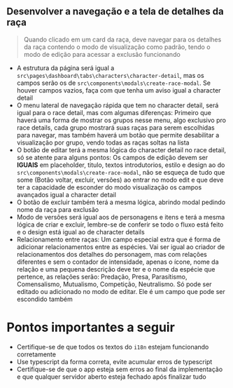 ## Desenvolver a navegação e a tela de detalhes da raça
> Quando clicado em um card da raça, deve navegar para os detalhes da raça contendo o modo de visualização como padrão, tendo o modo de edição para acessar a exclusão funcionando
- A estrutura da página será igual a `src\pages\dashboard\tabs\characters\character-detail`, mas os campos serão os de `src\components\modals\create-race-modal`. Se houver campos vazios, faça com que tenha um aviso igual a character detail
- O menu lateral de navegação rápida que tem no character detail, será igual para o race detail, mas com algumas diferenças: Primeiro que haverá uma forma de mostrar os grupos nesse menu, algo exclusivo pro race details, cada grupo mostrará suas raças para serem escolhidas para navegar, mas também haverá um botão que permite desabilitar a visualização por grupo, vendo todas as raças soltas na lista
- O botão de editar terá a mesma lógica do character detail no race detail, só se atente para alguns pontos: Os campos de edição devem ser **IGUAIS** em placeholder, titulo, textos introdutorios, estilo e design ao do `src\components\modals\create-race-modal`, não se esqueça de tudo que some (Botão voltar, excluir, versões) ao entrar no modo edit e que deve ter a capacidade de esconder do modo visualização os campos avançados igual a character detail
- O botão de excluir também terá a mesma lógica, abrindo modal pedindo nome da raça para exclusão
- Modo de versões será igual aos de personagens e itens e terá a mesma lógica de criar e excluir, lembre-se de conferir se todo o fluxo está feito e o design está igual ao de character details
- Relacionamento entre raças: Um campo especial extra que é forma de adicionar relacionamentos entre as espécies. Vai ser igual ao criador de relacionamentos dos detalhes do personagem, mas com relações diferentes e sem o contador de intensidade, apenas o ícone, nome da relação e uma pequena descrição deve ter e o nome da espécie que pertence, as relações serão: Predação, Presa, Parasítismo, Comensalismo, Mutualismo, Competição, Neutralismo. Só pode ser editado ou adicionado no modo de editar. Ele é um campo que pode ser escondido também

# Pontos importantes a seguir
- Certifique-se de que todos os textos do `i18n` estejam funcionando corretamente
- Use typescript da forma correta, evite acumular erros de typescript
- Certifique-se de que o app esteja sem erros ao final da implementação e que qualquer servidor aberto esteja fechado após finalizar tudo